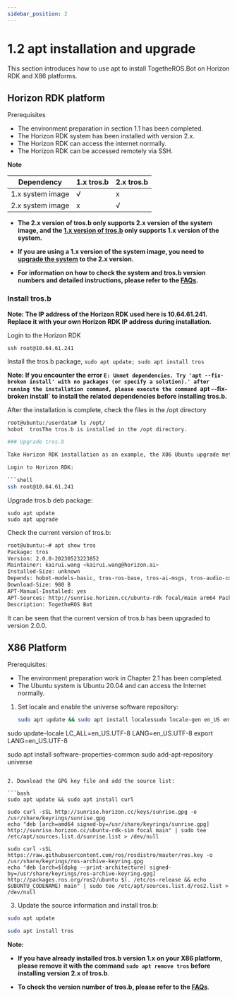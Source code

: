 ```yaml
---
sidebar_position: 2
---
```

# 1.2 apt installation and upgrade

This section introduces how to use apt to install TogetheROS.Bot on Horizon RDK and X86 platforms.

## Horizon RDK platform

Prerequisites

- The environment preparation in section 1.1 has been completed.
- The Horizon RDK system has been installed with version 2.x.
- The Horizon RDK can access the internet normally.
- The Horizon RDK can be accessed remotely via SSH.

**Note**

| Dependency  | 1.x tros.b  | 2.x tros.b |
| ----------- | ------------| ------------|
| 1.x system image |       √     |       x     |
| 2.x system image |       x     |       √     |

- **The 2.x version of tros.b only supports 2.x version of the system image, and the [1.x version of tros.b](https://developer.horizon.cc/api/v1/fileData/TogetherROS/index.html) only supports 1.x version of the system.**

- **If you are using a 1.x version of the system image, you need to [upgrade the system](./preparation) to the 2.x version.**

- **For information on how to check the system and tros.b version numbers and detailed instructions, please refer to the [FAQs](../FAQs/hardware_and_system.md).**

### Install tros.b

**Note: The IP address of the Horizon RDK used here is 10.64.61.241. Replace it with your own Horizon RDK IP address during installation.**

Login to the Horizon RDK

```shell
ssh root@10.64.61.241
```

Install the tros.b package, `sudo apt update; sudo apt install tros`

**Note: If you encounter the error `E: Unmet dependencies. Try 'apt --fix-broken install' with no packages (or specify a solution).' after running the installation command, please execute the command `apt --fix-broken install` to install the related dependencies before installing tros.b.**

After the installation is complete, check the files in the /opt directory

```bash
root@ubuntu:/userdata# ls /opt/
hobot  trosThe tros.b is installed in the /opt directory.

### Upgrade tros.b

Take Horizon RDK installation as an example, the X86 Ubuntu upgrade method is the same as Horizon RDK.

Login to Horizon RDK:

```shell
ssh root@10.64.61.241
```

Upgrade tros.b deb package:

```shell
sudo apt update
sudo apt upgrade
```

Check the current version of tros.b:

```bash
root@ubuntu:~# apt show tros
Package: tros
Version: 2.0.0-20230523223852
Maintainer: kairui.wang <kairui.wang@horizon.ai>
Installed-Size: unknown
Depends: hobot-models-basic, tros-ros-base, tros-ai-msgs, tros-audio-control, tros-audio-msg, tros-audio-tracking, tros-body-tracking, tros-dnn-benchmark-example, tros-dnn-node, tros-dnn-node-example, tros-dnn-node-sample, tros-elevation-net, tros-gesture-control, tros-hand-gesture-detection, tros-hand-lmk-detection, tros-hbm-img-msgs, tros-hobot-app-xrrobot-body-tracking, tros-hobot-app-xrrobot-gesture-control, tros-hobot-codec, tros-hobot-cv, tros-hobot-falldown-detection, tros-hobot-hdmi, tros-hobot-image-publisher, tros-hobot-mot, tros-hobot-usb-cam, tros-image-subscribe-example, tros-img-msgs, tros-imu-sensor, tros-line-follower-model, tros-line-follower-perception, tros-mipi-cam, tros-mono2d-body-detection, tros-mono2d-trash-detection, tros-mono3d-indoor-detection, tros-parking-perception, tros-parking-search, tros-rgbd-sensor, tros-websocket, tros-xrrobot, tros-xrrobot-msgs
Download-Size: 980 B
APT-Manual-Installed: yes
APT-Sources: http://sunrise.horizon.cc/ubuntu-rdk focal/main arm64 Packages
Description: TogetheROS Bot

```

It can be seen that the current version of tros.b has been upgraded to version 2.0.0.

## X86 Platform

Prerequisites:

- The environment preparation work in Chapter 2.1 has been completed.
- The Ubuntu system is Ubuntu 20.04 and can access the Internet normally.

1. Set locale and enable the universe software repository:

   ```bash
   sudo apt update && sudo apt install localessudo locale-gen en_US en_US.UTF-8
sudo update-locale LC_ALL=en_US.UTF-8 LANG=en_US.UTF-8
export LANG=en_US.UTF-8

sudo apt install software-properties-common
sudo add-apt-repository universe
```

2. Download the GPG key file and add the source list:

```bash
sudo apt update && sudo apt install curl

sudo curl -sSL http://sunrise.horizon.cc/keys/sunrise.gpg -o /usr/share/keyrings/sunrise.gpg
echo "deb [arch=amd64 signed-by=/usr/share/keyrings/sunrise.gpg] http://sunrise.horizon.cc/ubuntu-rdk-sim focal main" | sudo tee /etc/apt/sources.list.d/sunrise.list > /dev/null

sudo curl -sSL https://raw.githubusercontent.com/ros/rosdistro/master/ros.key -o /usr/share/keyrings/ros-archive-keyring.gpg
echo "deb [arch=$(dpkg --print-architecture) signed-by=/usr/share/keyrings/ros-archive-keyring.gpg] http://packages.ros.org/ros2/ubuntu $(. /etc/os-release && echo $UBUNTU_CODENAME) main" | sudo tee /etc/apt/sources.list.d/ros2.list > /dev/null
```

3. Update the source information and install tros.b:

```bash
sudo apt update

sudo apt install tros
```

**Note:**

- **If you have already installed tros.b version 1.x on your X86 platform, please remove it with the command `sudo apt remove tros` before installing version 2.x of tros.b**.

- **To check the version number of tros.b, please refer to the [FAQs](../FAQs/hardware_and_system.md)**.